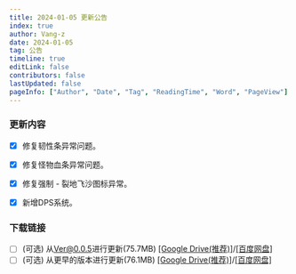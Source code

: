 ```yaml
---
title: 2024-01-05 更新公告
index: true
author: Vang-z
date: 2024-01-05
tag: 公告
timeline: true
editLink: false
contributors: false
lastUpdated: false
pageInfo: ["Author", "Date", "Tag", "ReadingTime", "Word", "PageView"]
---
```


### 更新内容
- [x] 修复<a>韧性条</a>异常问题。
- [x] 修复<a>怪物血条</a>异常问题。
- [x] 修复<a>强制 - 裂地飞沙</a>图标异常。
- [x] 新增<a>DPS系统</a>。


### 下载链接
- [ ] <a>(可选)</a> 从<a>Ver@0.0.5</a>进行更新(75.7MB) [[Google Drive(推荐)]](https://drive.google.com/file/d/1WSQ1kC6OrdneCieLWzqNVBW7DGCSQVoI/view)/[[百度网盘]](https://pan.baidu.com/s/1JotVf76AF77zb-WSqAZz-w?pwd=vi72)
- [ ] <a>(可选)</a> 从<a>更早的版本</a>进行更新(76.1MB) [[Google Drive(推荐)]](https://drive.google.com/file/d/15gSxoM0sFEoAI2s_pwe05hYH0vff7TvR/view)/[[百度网盘]](https://pan.baidu.com/s/178NpjX6RwL5jsJBrRPMTSw?pwd=zx86)
